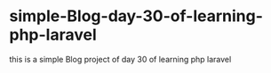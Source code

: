 # simple-Blog-day-30-of-learning-php-laravel
this is a simple Blog project of day 30 of learning php laravel
